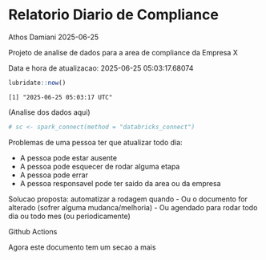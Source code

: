 # Relatorio Diario de Compliance
Athos Damiani
2025-06-25

Projeto de analise de dados para a area de compliance da Empresa X

Data e hora de atualizacao: 2025-06-25 05:03:17.68074

``` r
lubridate::now()
```

    [1] "2025-06-25 05:03:17 UTC"

(Analise dos dados aqui)

``` r
# sc <- spark_connect(method = "databricks_connect")
```

Problemas de uma pessoa ter que atualizar todo dia:

-   A pessoa pode estar ausente
-   A pessoa pode esquecer de rodar alguma etapa
-   A pessoa pode errar
-   A pessoa responsavel pode ter saido da area ou da empresa

Solucao proposta: automatizar a rodagem quando - Ou o documento for
alterado (sofrer alguma mudanca/melhoria) - Ou agendado para rodar todo
dia ou todo mes (ou periodicamente)

Github Actions

Agora este documento tem um secao a mais
